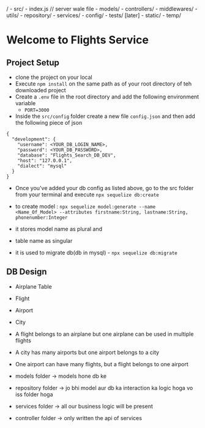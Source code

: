 /
    - src/
        - index.js // server wale file
        - models/
        - controllers/
        - middlewares/
        - utils/
        - repository/
        - services/
        - config/
    - tests/ [later]
    - static/
    - temp/

# Welcome to Flights Service

## Project Setup
- clone the project on your local
- Execute `npm install` on the same path as of your root directory of teh downloaded project
- Create a `.env` file in the root directory and add the following environment variable
    - `PORT=3000`
- Inside the `src/config` folder create a new file `config.json` and then add the following piece of json

```
{
  "development": {
    "username": <YOUR_DB_LOGIN_NAME>,
    "password": <YOUR_DB_PASSWORD>,
    "database": "Flights_Search_DB_DEV",
    "host": "127.0.0.1",
    "dialect": "mysql"
  }
}

```
- Once you've added your db config as listed above, go to the src folder from your terminal and execute `npx sequelize db:create`

- to create model : `npx sequelize model:generate --name <Name_Of_Model> --attributes firstname:String, lastname:String, phonenumber:Integer`

- it stores model name as plural and
- table name as singular

- it is used to migrate db(db in mysql) - `npx sequelize db:migrate`


## DB Design
  - Airplane Table
  - Flight
  - Airport
  - City 

  - A flight belongs to an airplane but one airplane can be used in multiple flights
  - A city has many airports but one airport belongs to a city
  - One airport can have many flights, but a flight belongs to one airport

  







- models folder -> models hone db ke
- repository folder -> jo bhi model aur db ka interaction ka logic hoga vo iss folder hoga
- services folder -> all our business logic will be present
- controller folder -> only written the api of services
